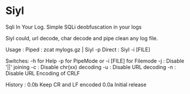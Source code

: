 Siyl
====

 Sqli In Your Log. Simple SQLi deobfuscation in your logs

Siyl could, url decode, char decode and pipe clean any log file.

Usage :
Piped  : zcat mylogs.gz | Siyl -p
Direct : Siyl -i [FILE]

Switches:
 -h for Help
 -p for PipeMode or -i [FILE] for Filemode
 -j : Disable '||' joining
 -c : Disable chr(xx) decoding
 -u : Disable URL decoding
 -n : Disable URL Encoding of CRLF

History :
0.0b Keep CR and LF encoded
0.0a Initial release
